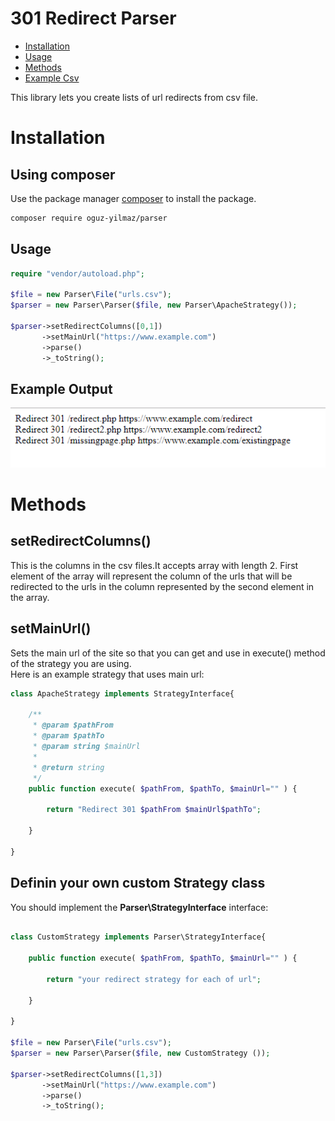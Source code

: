 # 301 Redirect Parser

* [Installation](#installation) 
* [Usage](#usage) 
* [Methods](#methods) 
* [Example Csv](#example-csv)
 
This library lets you create lists of url redirects from csv file.

# Installation

## Using composer 

Use the package manager [composer](https://getcomposer.org/) to install the package.

```bash
composer require oguz-yilmaz/parser
```

## Usage

```php
require "vendor/autoload.php";

$file = new Parser\File("urls.csv");
$parser = new Parser\Parser($file, new Parser\ApacheStrategy());

$parser->setRedirectColumns([0,1])
	   ->setMainUrl("https://www.example.com")
	   ->parse()
	   ->_toString();
```

## Example Output  
![Example OUTPUT](./img/example-output.PNG) 

# Methods

## setRedirectColumns()
This is the columns in the csv files.It accepts array with length 2. First element of the array will represent the column of the urls that will be redirected to the urls in the column represented by the second element in the array.

## setMainUrl()
Sets the main url of the site so that you can get and use in execute() method of the strategy you are using.  
Here is an example strategy that uses main url:
```php
class ApacheStrategy implements StrategyInterface{

	/**
	 * @param $pathFrom
	 * @param $pathTo
	 * @param string $mainUrl
	 *
	 * @return string
	 */
	public function execute( $pathFrom, $pathTo, $mainUrl="" ) {

		return "Redirect 301 $pathFrom $mainUrl$pathTo";

	}

}

```
## Definin your own custom Strategy class
You should implement the __Parser\StrategyInterface__ interface:

```php

class CustomStrategy implements Parser\StrategyInterface{

	public function execute( $pathFrom, $pathTo, $mainUrl="" ) {

		return "your redirect strategy for each of url";

	}

}

$file = new Parser\File("urls.csv");
$parser = new Parser\Parser($file, new CustomStrategy ());

$parser->setRedirectColumns([1,3])
       ->setMainUrl("https://www.example.com")
       ->parse()
       ->_toString();
```



